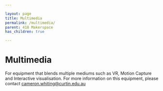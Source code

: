 ```yaml
---

layout: page  
title: Multimedia 
permalink: /multimedia/  
parent: 418 Makerspace
has_children: true

---
```


# Multimedia

For equipment that blends multiple mediums such as VR, Motion Capture and Interactive visualisation. For more information on this equipment, please contact [cameron.whiting@curtin.edu.au](mailto:cameron.whiting@curtin.edu.au)